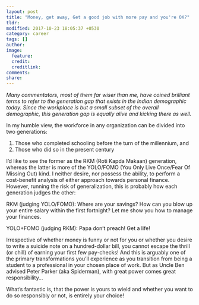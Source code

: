 ```yaml
---
layout: post
title: "Money, get away, Get a good job with more pay and you're OK?"
tldr: 
modified: 2017-10-23 18:05:37 +0530
category: career
tags: []
author: 
image:
  feature: 
  credit: 
  creditlink: 
comments: 
share: 
---
```


_Many commentators, most of them far wiser than me, have coined brilliant terms to refer to the generation gap that exists in the Indian demographic today. Since the workplace is but a small subset of the overall demographic, this generation gap is equally alive and kicking there as well._
<!--more-->

In my humble view, the workforce in any organization can be divided into two generations:
<ol>
<li>Those who completed schooling before the turn of the millennium, and</li>
<li>Those who did so in the present century</li>
</ol>

I’d like to see the former as the RKM (Roti Kapda Makaan) generation, whereas the latter is more of the YOLO/FOMO (You Only Live Once/Fear Of Missing Out) kind. I neither desire, nor possess the ability, to perform a cost-benefit analysis of either approach towards personal finance. However, running the risk of generalization, this is probably how each generation judges the other:

RKM (judging YOLO/FOMO): Where are your savings? How can you blow up your entire salary within the first fortnight? Let me show you how to manage your finances.

YOLO+FOMO (judging RKM): Papa don’t preach! Get a life!

Irrespective of whether money is funny or not for you or whether you desire to write a suicide note on a hundred-dollar bill, you cannot escape the thrill (or chill) of earning your first few pay-checks! And this is arguably one of the primary transformations you’ll experience as you transition from being a student to a professional in your chosen place of work. But as Uncle Ben advised Peter Parker (aka Spiderman), with great power comes great responsibility…

What’s fantastic is, that the power is yours to wield and whether you want to do so responsibly or not, is entirely your choice!

